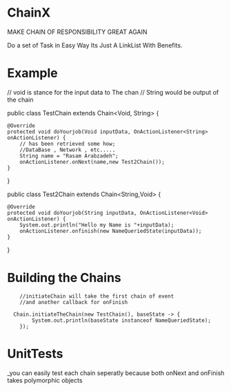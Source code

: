 # ChainX

MAKE CHAIN OF RESPONSIBILITY GREAT AGAIN

Do a set of Task in Easy Way
Its Just A LinkList With Benefits.

# Example

// void is stance for the input data to The chan
// String would be output of the chain

public class TestChain extends Chain<Void, String> {

    @Override
    protected void doYourjob(Void inputData, OnActionListener<String> onActionListener) {
        // has been retrieved some how;
        //DataBase , Network , etc.....
        String name = "Rasam Arabzadeh"; 
        onActionListener.onNext(name,new Test2Chain());
    }
}




public class Test2Chain extends Chain<String,Void> {

    @Override
    protected void doYourjob(String inputData, OnActionListener<Void> onActionListener) {
        System.out.println("Hello my Name is "+inputData);
        onActionListener.onfinish(new NameQueriedState(inputData));
    }
}

        
  # Building the Chains
  
        //initiateChain will take the first chain of event
        //and another callback for onFinish
        
      Chain.initiateTheChain(new TestChain(), baseState -> {
            System.out.println(baseState instanceof NameQueriedState);
        });
   # UnitTests
   _you can easily test each chain seperatly because both onNext and onFinish takes polymorphic objects
   




